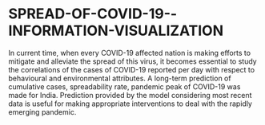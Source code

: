 # SPREAD-OF-COVID-19--INFORMATION-VISUALIZATION
In current time, when every COVID-19 affected nation is making efforts to mitigate and alleviate the spread of this virus, it becomes essential to study the correlations of the cases of COVID-19 reported per day with respect to behavioural and environmental attributes. 
A long-term prediction of cumulative cases, spreadability rate, pandemic peak of COVID-19 was made for India. Prediction provided by the model considering most recent data is useful for making appropriate interventions to deal with the rapidly emerging pandemic.

